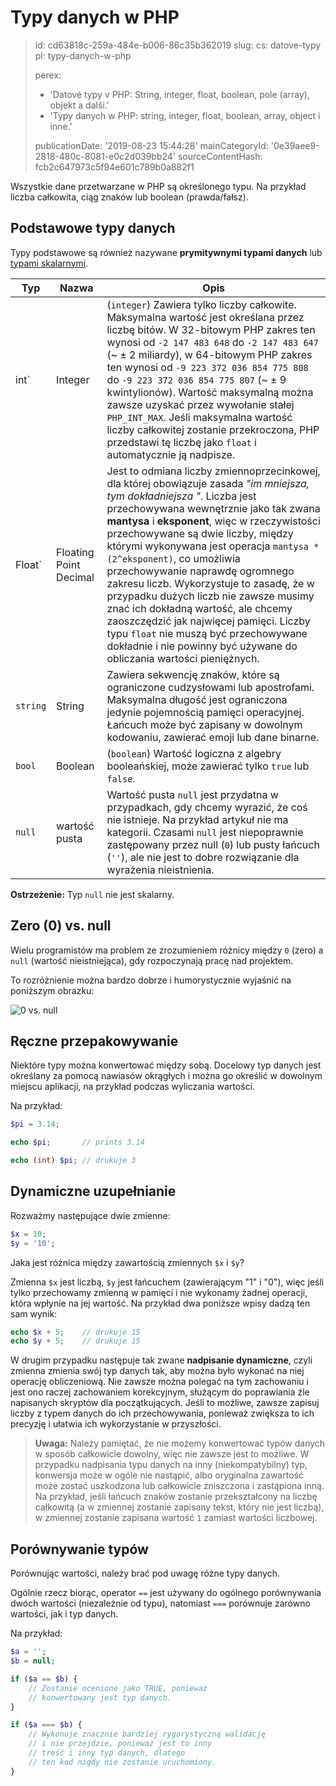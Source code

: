 Typy danych w PHP
=================

> id: cd63818c-259a-484e-b006-86c35b362019
> slug:
> 	cs: datove-typy
> 	pl: typy-danych-w-php
> 
> perex:
> 	- 'Datové typy v PHP: String, integer, float, boolean, pole (array), objekt a další.'
> 	- 'Typy danych w PHP: string, integer, float, boolean, array, object i inne.'
> 
> publicationDate: '2019-08-23 15:44:28'
> mainCategoryId: '0e39aee9-2818-480c-8081-e0c2d039bb24'
> sourceContentHash: fcb2c647973c5f94e601c789b0a882f1

Wszystkie dane przetwarzane w PHP są określonego typu. Na przykład liczba całkowita, ciąg znaków lub boolean (prawda/fałsz).

Podstawowe typy danych
--------------------

Typy podstawowe są również nazywane **prymitywnymi typami danych** lub <a href="/function-is-scalar">typami skalarnymi</a>.

| Typ | Nazwa | Opis |
|---------|-----------------|-------|
|int` | Integer | (`integer`) Zawiera tylko liczby całkowite. Maksymalna wartość jest określana przez liczbę bitów. W 32-bitowym PHP zakres ten wynosi od `-2 147 483 648` do `-2 147 483 647` (~ ± 2 miliardy), w 64-bitowym PHP zakres ten wynosi od `-9 223 372 036 854 775 808` do `-9 223 372 036 854 775 807` (~ ± 9 kwintylionów). Wartość maksymalną można zawsze uzyskać przez wywołanie stałej `PHP_INT_MAX`. Jeśli maksymalna wartość liczby całkowitej zostanie przekroczona, PHP przedstawi tę liczbę jako `float` i automatycznie ją nadpisze.
| Float` | Floating Point Decimal | Jest to odmiana liczby zmiennoprzecinkowej, dla której obowiązuje zasada *"im mniejsza, tym dokładniejsza "*. Liczba jest przechowywana wewnętrznie jako tak zwana **mantysa** i **eksponent**, więc w rzeczywistości przechowywane są dwie liczby, między którymi wykonywana jest operacja `mantysa * (2^eksponent)`, co umożliwia przechowywanie naprawdę ogromnego zakresu liczb. Wykorzystuje to zasadę, że w przypadku dużych liczb nie zawsze musimy znać ich dokładną wartość, ale chcemy zaoszczędzić jak najwięcej pamięci. Liczby typu `float` nie muszą być przechowywane dokładnie i nie powinny być używane do obliczania wartości pieniężnych.
| `string` | String | Zawiera sekwencję znaków, które są ograniczone cudzysłowami lub apostrofami. Maksymalna długość jest ograniczona jedynie pojemnością pamięci operacyjnej. Łańcuch może być zapisany w dowolnym kodowaniu, zawierać emoji lub dane binarne.
| `bool` | Boolean | (`boolean`) Wartość logiczna z algebry booleańskiej, może zawierać tylko `true` lub `false`.
| `null` | wartość pusta | Wartość pusta `null` jest przydatna w przypadkach, gdy chcemy wyrazić, że coś nie istnieje. Na przykład artykuł nie ma kategorii. Czasami `null` jest niepoprawnie zastępowany przez null (`0`) lub pusty łańcuch (`''`), ale nie jest to dobre rozwiązanie dla wyrażenia nieistnienia.

**Ostrzeżenie:** Typ `null` nie jest skalarny.

Zero (0) vs. null
----------------

Wielu programistów ma problem ze zrozumieniem różnicy między `0` (zero) a `null` (wartość nieistniejąca), gdy rozpoczynają pracę nad projektem.

To rozróżnienie można bardzo dobrze i humorystycznie wyjaśnić na poniższym obrazku:

<img src="{$baseUrl}/images/0-vs-null.jpg" alt="0 vs. null" class="w-100 mb-3">

Ręczne przepakowywanie
--------------------

Niektóre typy można konwertować między sobą. Docelowy typ danych jest określany za pomocą nawiasów okrągłych i można go określić w dowolnym miejscu aplikacji, na przykład podczas wyliczania wartości.

Na przykład:

```php
$pi = 3.14;

echo $pi;       // prints 3.14

echo (int) $pi; // drukuje 3
```

Dynamiczne uzupełnianie
---------------------

Rozważmy następujące dwie zmienne:

```php
$x = 10;
$y = '10';
```

Jaka jest różnica między zawartością zmiennych `$x` i `$y`?

Zmienna `$x` jest liczbą, `$y` jest łańcuchem (zawierającym "1" i "0"), więc jeśli tylko przechowamy zmienną w pamięci i nie wykonamy żadnej operacji, która wpłynie na jej wartość. Na przykład dwa poniższe wpisy dadzą ten sam wynik:

```php
echo $x + 5;	// drukuje 15
echo $y + 5;	// drukuje 15
```

W drugim przypadku następuje tak zwane **nadpisanie dynamiczne**, czyli zmienna zmienia swój typ danych tak, aby można było wykonać na niej operację obliczeniową. Nie zawsze można polegać na tym zachowaniu i jest ono raczej zachowaniem korekcyjnym, służącym do poprawiania źle napisanych skryptów dla początkujących. Jeśli to możliwe, zawsze zapisuj liczby z typem danych do ich przechowywania, ponieważ zwiększa to ich precyzję i ułatwia ich wykorzystanie w przyszłości.

> **Uwaga:** Należy pamiętać, że nie możemy konwertować typów danych w sposób całkowicie dowolny, więc nie zawsze jest to możliwe. W przypadku nadpisania typu danych na inny (niekompatybilny) typ, konwersja może w ogóle nie nastąpić, albo oryginalna zawartość może zostać uszkodzona lub całkowicie zniszczona i zastąpiona inną. Na przykład, jeśli łańcuch znaków zostanie przekształcony na liczbę całkowitą (a w zmiennej zostanie zapisany tekst, który nie jest liczbą), w zmiennej zostanie zapisana wartość `1` zamiast wartości liczbowej.

Porównywanie typów
----------------

Porównując wartości, należy brać pod uwagę różne typy danych.

Ogólnie rzecz biorąc, operator `==` jest używany do ogólnego porównywania dwóch wartości (niezależnie od typu), natomiast `===` porównuje zarówno wartości, jak i typ danych.

Na przykład:

```php
$a = '';
$b = null;

if ($a == $b) {
    // Zostanie ocenione jako TRUE, ponieważ
    // konwertowany jest typ danych.
}

if ($a === $b) {
    // Wykonuje znacznie bardziej rygorystyczną walidację
    // i nie przejdzie, ponieważ jest to inny
    // treść i inny typ danych, dlatego
    // ten kod nigdy nie zostanie uruchomiony.
}
```
